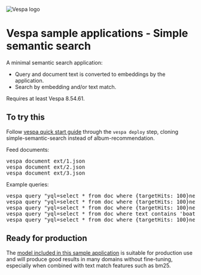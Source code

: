 <!-- Copyright Yahoo. Licensed under the terms of the Apache 2.0 license. See LICENSE in the project root. -->

![Vespa logo](https://vespa.ai/assets/vespa-logo-color.png)

# Vespa sample applications - Simple semantic search

A minimal semantic search application: 
- Query and document text is converted to embeddings by the application. 
- Search by embedding and/or text match.

Requires at least Vespa 8.54.61.

## To try this

Follow
[vespa quick start guide](https://docs.vespa.ai/en/vespa-quick-start.html)
through the <code>vespa deploy</code> step, cloning simple-semantic-search instead of album-recommendation.

Feed documents:
<pre>
vespa document ext/1.json
vespa document ext/2.json
vespa document ext/3.json
</pre>

Example queries:
<pre>
vespa query "yql=select * from doc where {targetHits: 100}nearestNeighbor(embedding, e)" "input.query(e)=embed(space contains many suns)"
vespa query "yql=select * from doc where {targetHits: 100}nearestNeighbor(embedding, e)" "input.query(e)=embed(shipping stuff over the sea)"
vespa query "yql=select * from doc where {targetHits: 100}nearestNeighbor(embedding, e)" "input.query(e)=embed(exchanging information by sound)"
vespa query "yql=select * from doc where text contains 'boat'"
vespa query "yql=select * from doc where {targetHits: 100}nearestNeighbor(embedding, e) AND text contains 'boat'" "input.query(e)=embed(exchanging information by sound)"
</pre>

## Ready for production

The [model included in this sample application](https://huggingface.co/sentence-transformers/all-MiniLM-L6-v2)
is suitable for production use and will produce good results in many domains without fine-tuning,
especially when combined with text match features such as bm25.
